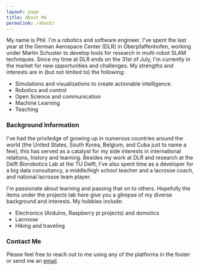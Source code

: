 ```yaml
---
layout: page
title: About Me
permalink: /about/
---
```


My name is Phil. I'm a robotics and software engineer. I've spent the last year at the German Aerospace Center (DLR) in Oberpfaffenhofen, working under Martin Schuster to develop tools for research in multi-robot SLAM techniques. Since my time at DLR ends on the 31st of July, I'm currently in the market for new opportunities and challenges. My strengths and interests are in (but not limited to) the following: 

* Simulations and visualizations to create actionable intelligence.
* Robotics and control
* Open Science and communication
* Machine Learning
* Teaching

### Background Information

I've had the priviledge of growing up in numerous countries around the world (the United States, South Korea, Belgium, and Cuba just to name a few), this has served as a catalyst for my side interests in international relations, history and learning. Besides my work at DLR and research at the Delft Biorobotics Lab at the TU Delft, I've also spent time as a developer for a big data consultancy, a middle/high school teacher and a lacrosse coach, and national lacrosse team player. 

I'm passionate about learning and passing that on to others. Hopefully the items under the projects tab here give you a glimpse of my diverse background and interests. My hobbies include:

* Electronics (Arduino, Raspberry pi projects) and domotics
* Lacrosse
* Hiking and traveling

### Contact Me

Please feel free to reach out to me using any of the platforms in the footer or send me an [email](mailto:philip.heijkoop@gmail.com).
